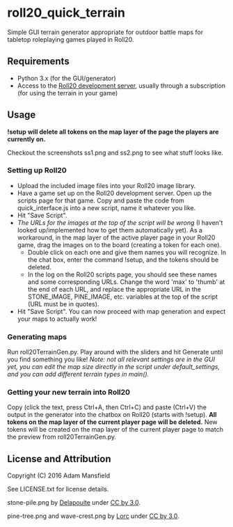 # roll20_quick_terrain
Simple GUI terrain generator appropriate for outdoor battle maps for tabletop roleplaying games played in Roll20.

## Requirements

* Python 3.x (for the GUI/generator)
* Access to the [Roll20 development server](https://app.roll20dev.net/), usually through a subscription (for using the terrain in your game)

## Usage

**!setup will delete all tokens on the map layer of the page the players are currently on.**

Checkout the screenshots ss1.png and ss2.png to see what stuff looks like.

### Setting up Roll20

* Upload the included image files into your Roll20 image library.
* Have a game set up on the Roll20 development server. Open up the scripts page for that game. Copy and paste the code from quick_interface.js into a new script, name it whatever you like.
* Hit "Save Script".
* *The URLs for the images at the top of the script will be wrong* (I haven't looked up/implemented how to get them automatically yet). As a workaround, in the map layer of the active player page in your Roll20 game, drag the images on to the board (creating a token for each one). 
  * Double click on each one and give them names you will recognize. In the chat box, enter the command !setup, and the tokens should be deleted. 
  * In the log on the Roll20 scripts page, you should see these names and some corresponding URLs. Change the word 'max' to 'thumb' at the end of each URL, and replace the appropriate URL in the STONE_IMAGE, PINE_IMAGE, etc. variables at the top of the script (URL must be in quotes).
* Hit "Save Script". You can now proceed with map generation and expect your maps to actually work!

### Generating maps
Run roll20TerrainGen.py. Play around with the sliders and hit Generate until you find something you like! *Note: not all relevant settings are in the GUI yet, you can edit the map size directly in the script under default_settings, and you can add different terrain types in main().*

### Getting your new terrain into Roll20

Copy (click the text, press Ctrl+A, then Ctrl+C) and paste (Ctrl+V) the output in the generator into the chatbox on Roll20 (starts with !setup). **All tokens on the map layer of the current player page will be deleted.** New tokens will be created on the map layer of the current player page to match the preview from roll20TerrainGen.py.

## License and Attribution

Copyright (C) 2016 Adam Mansfield

See LICENSE.txt for license details.

stone-pile.png by [Delapouite](http://delapouite.com/) under [CC by 3.0](https://creativecommons.org/licenses/by/3.0/).

pine-tree.png and wave-crest.png by [Lorc](http://lorcblog.blogspot.com/) under [CC by 3.0](https://creativecommons.org/licenses/by/3.0/).
